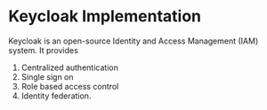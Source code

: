 # Keycloak Implementation

Keycloak is an open-source Identity and Access Management (IAM) system. It provides
1. Centralized authentication
2. Single sign on
3. Role based access control
4. Identity federation.


